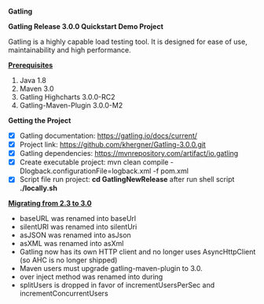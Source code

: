 **Gatling**

<b>Gatling Release 3.0.0 Quickstart Demo Project </b>

Gatling is a highly capable load testing tool. It is designed for ease of use, maintainability and high performance.

<b><u>Prerequisites</u></b>
1. Java 1.8
2. Maven 3.0
3. Gatling Highcharts 3.0.0-RC2
4. Gatling-Maven-Plugin 3.0.0-M2

<b> Getting the Project </b>
- [x] Gatling documentation: https://gatling.io/docs/current/
- [x] Project link: https://github.com/khergner/Gatling-3.0.0.git
- [x] Gatling dependencies: https://mvnrepository.com/artifact/io.gatling
- [x] Create executable project: mvn clean compile -Dlogback.configurationFile=logback.xml -f pom.xml
- [x] Script file run project: <b>cd GatlingNewRelease</b> after run shell script <b>./locally.sh</b>

<b><u>Migrating from 2.3 to 3.0</u></b>
* baseURL was renamed into baseUrl
* silentURI was renamed into silentUri
* asJSON was renamed into asJson
* asXML was renamed into asXml
* Gatling now has its own HTTP client and no longer uses AsyncHttpClient (so AHC is no longer shipped)
* Maven users must upgrade gatling-maven-plugin to 3.0.
* over inject method was renamed into during
* splitUsers is dropped in favor of incrementUsersPerSec and incrementConcurrentUsers